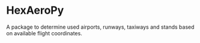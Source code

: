 # HexAeroPy
A package to determine used airports, runways, taxiways and stands based on available flight coordinates.
